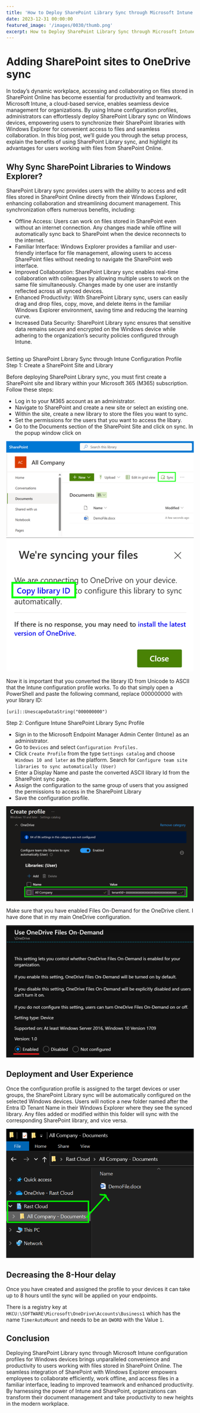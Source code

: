 ```yaml
---
title: 'How to Deploy SharePoint Library Sync through Microsoft Intune Configuration Profile for Windows Devices'
date: 2023-12-31 00:00:00
featured_image: '/images/0030/thumb.png'
excerpt: How to Deploy SharePoint Library Sync through Microsoft Intune Configuration Profile for Windows Devices
---
```


# Adding SharePoint sites to OneDrive sync

In today’s dynamic workplace, accessing and collaborating on files stored in SharePoint Online has become essential for productivity and teamwork. Microsoft Intune, a cloud-based service, enables seamless device management for organizations. By using Intune configuration profiles, administrators can effortlessly deploy SharePoint Library sync on Windows devices, empowering users to synchronize their SharePoint libraries with Windows Explorer for convenient access to files and seamless collaboration. In this blog post, we’ll guide you through the setup process, explain the benefits of using SharePoint Library sync, and highlight its advantages for users working with files from SharePoint Online.

## Why Sync SharePoint Libraries to Windows Explorer?
SharePoint Library sync provides users with the ability to access and edit files stored in SharePoint Online directly from their Windows Explorer, enhancing collaboration and streamlining document management. This synchronization offers numerous benefits, including:

- Offline Access: Users can work on files stored in SharePoint even without an internet connection. Any changes made while offline will automatically sync back to SharePoint when the device reconnects to the internet.
- Familiar Interface: Windows Explorer provides a familiar and user-friendly interface for file management, allowing users to access SharePoint files without needing to navigate the SharePoint web interface.
- Improved Collaboration: SharePoint Library sync enables real-time collaboration with colleagues by allowing multiple users to work on the same file simultaneously. Changes made by one user are instantly reflected across all synced devices.
- Enhanced Productivity: With SharePoint Library sync, users can easily drag and drop files, copy, move, and delete items in the familiar Windows Explorer environment, saving time and reducing the learning curve.
- Increased Data Security: SharePoint Library sync ensures that sensitive data remains secure and encrypted on the Windows device while adhering to the organization’s security policies configured through Intune.
## 
Setting up SharePoint Library Sync through Intune Configuration Profile
Step 1: Create a SharePoint Site and Library

Before deploying SharePoint Library sync, you must first create a SharePoint site and library within your Microsoft 365 (M365) subscription. Follow these steps:

- Log in to your M365 account as an administrator.
- Navigate to SharePoint and create a new site or select an existing one.
- Within the site, create a new library to store the files you want to sync.
- Set the permissions for the users that you want to access the libary.
- Go to the Documents section of the SharePoint Site and click on sync. In the popup window click on

![](/images/0030/1.png)
![](/images/0030/2.png)

Now it is important that you converted the library ID from Unicode to ASCII that the Intune configuration profile works. To do that simply open a PowerShell and paste the following command, replace 000000000 with your library ID:

```
[uri]::UnescapeDataString("000000000")
```
Step 2: Configure Intune SharePoint Library Sync Profile

- Sign in to the Microsoft Endpoint Manager Admin Center (Intune) as an administrator.
- Go to `Devices` and select `Configuration Profiles.`
- Click `Create Profile` from the type `Settings catalog` and choose `Windows 10 and later` as the platform.
Search for `Configure team site libraries to sync automatically (User)`
- Enter a Display Name and paste the converted ASCII library Id from the SharePoint sync page.
- Assign the configuration to the same group of users that you assigned the permissions to access in the SharePoint Library
- Save the configuration profile.

![](/images/0030/3.png)

Make sure that you have enabled Files On-Demand for the OneDrive client. I have done that in my main OneDrive configuration.

![](/images/0030/4.png)

## Deployment and User Experience
Once the configuration profile is assigned to the target devices or user groups, the SharePoint Library sync will be automatically configured on the selected Windows devices. Users will notice a new folder named after the Entra ID Tenant Name in their Windows Explorer where they see the synced library. Any files added or modified within this folder will sync with the corresponding SharePoint library, and vice versa.

![](/images/0030/5.png)

## Decreasing the 8-Hour delay
Once you have created and assigned the profile to your devices it can take up to 8 hours until the sync will be applied on your endpoints.

There is a registry key at `HKCU:\SOFTWARE\Microsoft\OneDrive\Accounts\Business1` which has the name `TimerAutoMount` and needs to be an `QWORD` with the Value `1`. 

## Conclusion
Deploying SharePoint Library sync through Microsoft Intune configuration profiles for Windows devices brings unparalleled convenience and productivity to users working with files stored in SharePoint Online. The seamless integration of SharePoint with Windows Explorer empowers employees to collaborate efficiently, work offline, and access files in a familiar interface, leading to improved teamwork and enhanced productivity. By harnessing the power of Intune and SharePoint, organizations can transform their document management and take productivity to new heights in the modern workplace.